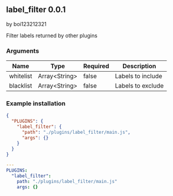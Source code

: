 ## label_filter 0.0.1

by boi123212321

Filter labels returned by other plugins
### Arguments

| Name      | Type          | Required | Description       |
| --------- | ------------- | -------- | ----------------- |
| whitelist | Array&lt;String&gt; | false    | Labels to include |
| blacklist | Array&lt;String&gt; | false    | Labels to exclude |
### Example installation

```json
{
  "PLUGINS": {
    "label_filter": {
      "path": "./plugins/label_filter/main.js",
      "args": {}
    }
  }
}
```

```yaml
---
PLUGINS:
  "label_filter":
    path: "./plugins/label_filter/main.js"
    args: {}
```
